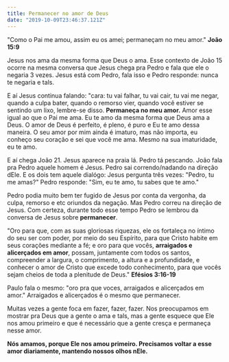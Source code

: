 ```yaml
---
title: Permanecer no amor de Deus
date: "2019-10-09T23:46:37.121Z"
---
```


"Como o Pai me amou, assim eu os amei; permaneçam no meu amor." **João 15:9**

Jesus nos ama da mesma forma que Deus o ama. Esse contexto de João 15 ocorre na mesma conversa que Jesus chega pra Pedro e fala que ele o negaria 3 vezes.
Jesus está com Pedro, fala isso e Pedro responde: nunca te negaria e tals.

E aí Jesus continua falando: "cara: tu vai falhar, tu vai cair, tu vai me negar, quando a culpa bater, quando o remorso vier, quando você estiver se sentindo um lixo, lembre-se disso. **Permaneça no meu amor.** Amor esse igual ao que o Pai me ama. Eu te amo da mesma forma que Deus ama a Deus. O amor de Deus é perfeito, é pleno, é puro e Eu te amo dessa maneira. O seu amor por mim ainda é imaturo, mas não importa, eu conheço seu coração e sei que você me ama. Mesmo na sua imaturidade, eu te amo.

E aí chega João 21. Jesus aparece na praia lá. Pedro tá pescando. João fala pra Pedro aquele homem é Jesus. Pedro sai correndo/nadando na direção dEle.
E os dois tem aquele dialógo: Jesus pergunta três vezes: "Pedro, tu me amas?" Pedro responde: "Sim, eu te amo, tu sabes que te amo."

Pedro podia muito bem ter fugido de Jesus por conta da vergonha, da culpa, remorso e etc oriundos da negação. Mas Pedro correu na direção de Jesus.
Com certeza, durante todo esse tempo Pedro se lembrou da conversa de Jesus sobre **permanecer**.

"Oro para que, com as suas gloriosas riquezas, ele os fortaleça no íntimo do seu ser com poder, por meio do seu Espírito,
para que Cristo habite em seus corações mediante a fé; e oro para que vocês, **arraigados e alicerçados em amor**,
possam, juntamente com todos os santos, compreender a largura, o comprimento, a altura e a profundidade,
e conhecer o amor de Cristo que excede todo conhecimento, para que vocês sejam cheios de toda a plenitude de Deus." **Efésios 3:16-19**

Paulo fala o mesmo: "oro pra que voces, arraigados e alicerçados em amor." Arraigados e alicerçados é o mesmo que permanecer.

Muitas vezes a gente foca em fazer, fazer, fazer. Nos preocupamos em mostrar pra Deus que a gente o ama e tals, mas a gente esquece que Ele nos amou primeiro e que é necessário que a gente cresça e permaneça nesse amor.

**Nós amamos, porque Ele nos amou primeiro. Precisamos voltar a esse amor diariamente, mantendo nossos olhos nEle.**
